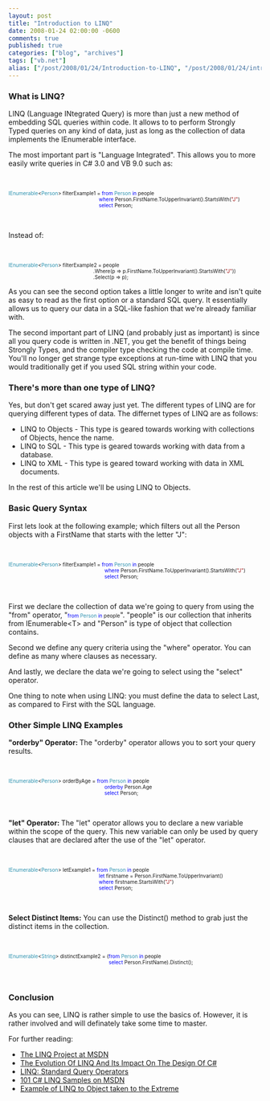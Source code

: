 ```yaml
---
layout: post
title: "Introduction to LINQ"
date: 2008-01-24 02:00:00 -0600
comments: true
published: true
categories: ["blog", "archives"]
tags: ["vb.net"]
alias: ["/post/2008/01/24/Introduction-to-LINQ", "/post/2008/01/24/introduction-to-linq"]
---
```

<!-- more -->
<h3>What is LINQ?</h3>
<p>LINQ (Language INtegrated Query) is more than just a new method of embedding SQL queries within code. It allows to to perform Strongly Typed&nbsp;queries on any kind of data, just as long as the collection of data implements the IEnumerable interface.</p>
<p>The most important part is "Language Integrated". This allows you to more easily write queries in C# 3.0 and VB 9.0 such as:</p>
<p>&nbsp;</p>
<p><span style="color: #2b91af; font-size: x-small;">IEnumerable</span><span style="font-size: x-small;">&lt;</span><span style="color: #2b91af; font-size: x-small;">Person</span><span style="font-size: x-small;">&gt; filterExample1 = </span><span style="color: #0000ff; font-size: x-small;">from</span><span style="font-size: x-small;"> </span><span style="color: #2b91af; font-size: x-small;">Person</span><span style="font-size: x-small;"> </span><span style="color: #0000ff; font-size: x-small;">in</span><span style="font-size: x-small;"> people<br />&nbsp;&nbsp;&nbsp;&nbsp;&nbsp;&nbsp;&nbsp;&nbsp;&nbsp;&nbsp;&nbsp;&nbsp;&nbsp;&nbsp;&nbsp;&nbsp;&nbsp;&nbsp;&nbsp;&nbsp;&nbsp;&nbsp;&nbsp;&nbsp;&nbsp;&nbsp;&nbsp;&nbsp;&nbsp;&nbsp;&nbsp;&nbsp;&nbsp;&nbsp;&nbsp;&nbsp;&nbsp;&nbsp;&nbsp;&nbsp;&nbsp;&nbsp;&nbsp;&nbsp;&nbsp;&nbsp;&nbsp;&nbsp;&nbsp;&nbsp;&nbsp;&nbsp;&nbsp;&nbsp;&nbsp;&nbsp;&nbsp;&nbsp;&nbsp;&nbsp;&nbsp;&nbsp;&nbsp; </span><span style="color: #0000ff; font-size: x-small;">where</span><span style="font-size: x-small;"> Person.FirstName.ToUpperInvariant().StartsWith(</span><span style="color: #a31515; font-size: x-small;">"J"</span><span style="font-size: x-small;">)<br /></span><span style="color: #0000ff; font-size: x-small;">&nbsp;&nbsp;&nbsp;&nbsp;&nbsp;&nbsp;&nbsp;&nbsp;&nbsp;&nbsp;&nbsp;&nbsp;&nbsp;&nbsp;&nbsp;&nbsp;&nbsp;&nbsp;&nbsp;&nbsp;&nbsp;&nbsp;&nbsp;&nbsp;&nbsp;&nbsp;&nbsp;&nbsp;&nbsp;&nbsp;&nbsp;&nbsp;&nbsp;&nbsp;&nbsp;&nbsp;&nbsp;&nbsp;&nbsp;&nbsp;&nbsp;&nbsp;&nbsp;&nbsp;&nbsp;&nbsp;&nbsp;&nbsp;&nbsp;&nbsp;&nbsp;&nbsp;&nbsp;&nbsp;&nbsp;&nbsp;&nbsp;&nbsp;&nbsp;&nbsp;&nbsp;&nbsp;&nbsp; select</span><span style="font-size: x-small;"> Person;</span></p>
<p>&nbsp;</p>
<p>Instead of:</p>
<p>&nbsp;</p>
<p><span style="color: #2b91af; font-size: x-small;">IEnumerable</span><span style="font-size: x-small;">&lt;</span><span style="color: #2b91af; font-size: x-small;">Person</span><span style="font-size: x-small;">&gt; filterExample2 = people<br />&nbsp;&nbsp;&nbsp;&nbsp;&nbsp;&nbsp;&nbsp;&nbsp;&nbsp;&nbsp;&nbsp;&nbsp;&nbsp;&nbsp;&nbsp;&nbsp;&nbsp;&nbsp;&nbsp;&nbsp;&nbsp;&nbsp;&nbsp;&nbsp;&nbsp;&nbsp;&nbsp;&nbsp;&nbsp;&nbsp;&nbsp;&nbsp;&nbsp;&nbsp;&nbsp;&nbsp;&nbsp;&nbsp;&nbsp;&nbsp;&nbsp;&nbsp;&nbsp;&nbsp;&nbsp;&nbsp;&nbsp;&nbsp;&nbsp;&nbsp;&nbsp;&nbsp;&nbsp;&nbsp;&nbsp;&nbsp;&nbsp;&nbsp;&nbsp; .Where(p =&gt; p.FirstName.ToUpperInvariant().StartsWith(</span><span style="color: #a31515; font-size: x-small;">"J"</span><span style="font-size: x-small;">))<br />&nbsp;&nbsp;&nbsp;&nbsp;&nbsp;&nbsp;&nbsp;&nbsp;&nbsp;&nbsp;&nbsp;&nbsp;&nbsp;&nbsp;&nbsp;&nbsp;&nbsp;&nbsp;&nbsp;&nbsp;&nbsp;&nbsp;&nbsp;&nbsp;&nbsp;&nbsp;&nbsp;&nbsp;&nbsp;&nbsp;&nbsp;&nbsp;&nbsp;&nbsp;&nbsp;&nbsp;&nbsp;&nbsp;&nbsp;&nbsp;&nbsp;&nbsp;&nbsp;&nbsp;&nbsp;&nbsp;&nbsp;&nbsp;&nbsp;&nbsp;&nbsp;&nbsp;&nbsp;&nbsp;&nbsp;&nbsp;&nbsp;&nbsp;&nbsp; .Select(p =&gt; p);</span></p>
<p>As you can see the second option takes a little longer to write and isn't quite as easy to read as the first option or a standard SQL query. It essentially allows us to query our data in a SQL-like fashion that we're already familiar with.</p>
<p>The second important part of LINQ (and probably just as important) is since all you query code is written in .NET, you get the benefit of things being Strongly Types, and the compiler type checking the code at compile time. You'll no longer get strange type exceptions at run-time with LINQ that you would traditionally get if you used SQL string within your code.</p>
<h3>There's more than one type of LINQ?</h3>
<p>Yes, but don't get scared away just yet. The different types of LINQ are for querying different types of data. The differnet types of LINQ are as follows:</p>
<ul>
<li>LINQ to Objects - This type is geared towards working with collections of Objects, hence the name. </li>
<li>LINQ to SQL - This type is geared towards working with data from a database. </li>
<li>LINQ to XML - This type is geared toward working with data in XML documents.</li>
</ul>
<p>In the rest of this article we'll be using LINQ to Objects.</p>
<h3>Basic Query Syntax</h3>
<p>First lets look at the following example; which filters out all the Person objects with a FirstName that starts with the letter "J":</p>
<p>&nbsp;</p>
<p><span style="color: #2b91af; font-size: x-small;">IEnumerable</span><span style="font-size: x-small;">&lt;</span><span style="color: #2b91af; font-size: x-small;">Person</span><span style="font-size: x-small;">&gt; filterExample1 = </span><span style="color: #0000ff; font-size: x-small;">from</span><span style="font-size: x-small;"> </span><span style="color: #2b91af; font-size: x-small;">Person</span><span style="font-size: x-small;"> </span><span style="color: #0000ff; font-size: x-small;">in</span><span style="font-size: x-small;"> people<br />&nbsp;&nbsp;&nbsp;&nbsp;&nbsp;&nbsp;&nbsp;&nbsp;&nbsp;&nbsp;&nbsp;&nbsp;&nbsp;&nbsp;&nbsp;&nbsp;&nbsp;&nbsp;&nbsp;&nbsp;&nbsp;&nbsp;&nbsp;&nbsp;&nbsp;&nbsp;&nbsp;&nbsp;&nbsp;&nbsp;&nbsp;&nbsp;&nbsp;&nbsp;&nbsp;&nbsp;&nbsp;&nbsp;&nbsp;&nbsp;&nbsp;&nbsp;&nbsp;&nbsp;&nbsp;&nbsp;&nbsp;&nbsp;&nbsp;&nbsp;&nbsp;&nbsp;&nbsp;&nbsp;&nbsp;&nbsp;&nbsp;&nbsp;&nbsp;&nbsp;&nbsp;&nbsp;&nbsp;&nbsp;&nbsp;&nbsp;&nbsp; </span><span style="color: #0000ff; font-size: x-small;">where</span><span style="font-size: x-small;"> Person.FirstName.ToUpperInvariant().StartsWith(</span><span style="color: #a31515; font-size: x-small;">"J"</span><span style="font-size: x-small;">)<br /></span><span style="color: #0000ff; font-size: x-small;">&nbsp;&nbsp;&nbsp;&nbsp;&nbsp;&nbsp;&nbsp;&nbsp;&nbsp;&nbsp;&nbsp;&nbsp;&nbsp;&nbsp;&nbsp;&nbsp;&nbsp;&nbsp;&nbsp;&nbsp;&nbsp;&nbsp;&nbsp;&nbsp;&nbsp;&nbsp;&nbsp;&nbsp;&nbsp;&nbsp;&nbsp;&nbsp;&nbsp;&nbsp;&nbsp;&nbsp;&nbsp;&nbsp;&nbsp;&nbsp;&nbsp;&nbsp;&nbsp;&nbsp;&nbsp;&nbsp;&nbsp;&nbsp;&nbsp;&nbsp;&nbsp;&nbsp;&nbsp;&nbsp;&nbsp;&nbsp;&nbsp;&nbsp;&nbsp;&nbsp;&nbsp;&nbsp;&nbsp;&nbsp;&nbsp;&nbsp;&nbsp; select</span><span style="font-size: x-small;"> Person;</span></p>
<p>&nbsp;</p>
<p>First we declare the collection of data we're going to query from using the "from" operator, "<span style="font-size: x-small;"><span style="color: #0000ff;">from</span> <span style="color: #2b91af;">Person</span> <span style="color: #0000ff;">in</span> people</span>". "people" is our collection that inherits from IEnumerable&lt;T&gt; and "Person" is type of object that collection contains.</p>
<p>Second we define any query criteria using the&nbsp;"where" operator. You can define as many where clauses as necessary.</p>
<p>And lastly, we declare the data we're going to select using the "select" operator.</p>
<p>One thing to note when using&nbsp;LINQ: you must define the data to select Last, as compared to First with the&nbsp;SQL language.</p>
<h3>Other Simple LINQ Examples</h3>
<p><strong>"orderby" Operator:&nbsp;</strong>The "orderby" operator allows you to sort your query results.</p>
<p>&nbsp;</p>
<p><span style="color: #2b91af; font-size: x-small;">IEnumerable</span><span style="font-size: x-small;">&lt;</span><span style="color: #2b91af; font-size: x-small;">Person</span><span style="font-size: x-small;">&gt; orderByAge = </span><span style="color: #0000ff; font-size: x-small;">from</span><span style="font-size: x-small;"> </span><span style="color: #2b91af; font-size: x-small;">Person</span><span style="font-size: x-small;"> </span><span style="color: #0000ff; font-size: x-small;">in</span><span style="font-size: x-small;"> people<br /></span><span style="color: #0000ff; font-size: x-small;">&nbsp;&nbsp;&nbsp;&nbsp;&nbsp;&nbsp;&nbsp;&nbsp;&nbsp;&nbsp;&nbsp;&nbsp;&nbsp;&nbsp;&nbsp;&nbsp;&nbsp;&nbsp;&nbsp;&nbsp;&nbsp;&nbsp;&nbsp;&nbsp;&nbsp;&nbsp;&nbsp;&nbsp;&nbsp;&nbsp;&nbsp;&nbsp;&nbsp;&nbsp;&nbsp;&nbsp;&nbsp;&nbsp;&nbsp;&nbsp;&nbsp;&nbsp;&nbsp;&nbsp;&nbsp;&nbsp;&nbsp;&nbsp;&nbsp;&nbsp;&nbsp;&nbsp;&nbsp;&nbsp;&nbsp;&nbsp;&nbsp;&nbsp;&nbsp;&nbsp;&nbsp;&nbsp;&nbsp;&nbsp;&nbsp;&nbsp;&nbsp; orderby</span><span style="font-size: x-small;"> Person.Age<br /></span><span style="color: #0000ff; font-size: x-small;">&nbsp;&nbsp;&nbsp;&nbsp;&nbsp;&nbsp;&nbsp;&nbsp;&nbsp;&nbsp;&nbsp;&nbsp;&nbsp;&nbsp;&nbsp;&nbsp;&nbsp;&nbsp;&nbsp;&nbsp;&nbsp;&nbsp;&nbsp;&nbsp;&nbsp;&nbsp;&nbsp;&nbsp;&nbsp;&nbsp;&nbsp;&nbsp;&nbsp;&nbsp;&nbsp;&nbsp;&nbsp;&nbsp;&nbsp;&nbsp;&nbsp;&nbsp;&nbsp;&nbsp;&nbsp;&nbsp;&nbsp;&nbsp;&nbsp;&nbsp;&nbsp;&nbsp;&nbsp;&nbsp;&nbsp;&nbsp;&nbsp;&nbsp;&nbsp;&nbsp;&nbsp;&nbsp;&nbsp;&nbsp;&nbsp;&nbsp;&nbsp; select</span><span style="font-size: x-small;"> Person;</span></p>
<p>&nbsp;</p>
<p><strong>"let" Operator: </strong>The "let" operator allows you to declare a new variable within the scope of the query. This new variable can only be used by query clauses that are declared after the use of the "let" operator.</p>
<p>&nbsp;</p>
<p><span style="color: #2b91af; font-size: x-small;">IEnumerable</span><span style="font-size: x-small;">&lt;</span><span style="color: #2b91af; font-size: x-small;">Person</span><span style="font-size: x-small;">&gt; letExample1 = </span><span style="color: #0000ff; font-size: x-small;">from</span><span style="font-size: x-small;"> </span><span style="color: #2b91af; font-size: x-small;">Person</span><span style="font-size: x-small;"> </span><span style="color: #0000ff; font-size: x-small;">in</span><span style="font-size: x-small;"> people<br />&nbsp;&nbsp;&nbsp;&nbsp;&nbsp;&nbsp;&nbsp;&nbsp;&nbsp;&nbsp;&nbsp;&nbsp;&nbsp;&nbsp;&nbsp;&nbsp;&nbsp;&nbsp;&nbsp;&nbsp;&nbsp;&nbsp;&nbsp;&nbsp;&nbsp;&nbsp;&nbsp;&nbsp;&nbsp;&nbsp;&nbsp;&nbsp;&nbsp;&nbsp;&nbsp;&nbsp;&nbsp;&nbsp;&nbsp;&nbsp;&nbsp;&nbsp;&nbsp;&nbsp;&nbsp;&nbsp;&nbsp;&nbsp;&nbsp;&nbsp;&nbsp;&nbsp;&nbsp;&nbsp;&nbsp;&nbsp;&nbsp;&nbsp;&nbsp;&nbsp;&nbsp;&nbsp;&nbsp; </span><span style="color: #0000ff; font-size: x-small;">let</span><span style="font-size: x-small;"> firstname = Person.FirstName.ToUpperInvariant()<br /></span><span style="color: #0000ff; font-size: x-small;"><span style="color: #000000;">&nbsp;&nbsp;&nbsp;&nbsp;&nbsp;&nbsp;&nbsp;&nbsp;&nbsp;&nbsp;&nbsp;&nbsp;&nbsp;&nbsp;&nbsp;&nbsp;&nbsp;&nbsp;&nbsp;&nbsp;&nbsp;&nbsp;&nbsp;&nbsp;&nbsp;&nbsp;&nbsp;&nbsp;&nbsp;&nbsp;&nbsp;&nbsp;&nbsp;&nbsp;&nbsp;&nbsp;&nbsp;&nbsp;&nbsp;&nbsp;&nbsp;&nbsp;&nbsp;&nbsp;&nbsp;&nbsp;&nbsp;&nbsp;&nbsp;&nbsp;&nbsp;&nbsp;&nbsp;&nbsp;&nbsp;&nbsp;&nbsp;&nbsp;&nbsp;&nbsp;&nbsp;&nbsp;&nbsp; </span>where</span><span style="font-size: x-small;"> firstname.StartsWith(</span><span style="color: #a31515; font-size: x-small;">"J"</span><span style="font-size: x-small;">)<br /></span><span style="color: #0000ff; font-size: x-small;"><span style="color: #000000;">&nbsp;&nbsp;&nbsp;&nbsp;&nbsp;&nbsp;&nbsp;&nbsp;&nbsp;&nbsp;&nbsp;&nbsp;&nbsp;&nbsp;&nbsp;&nbsp;&nbsp;&nbsp;&nbsp;&nbsp;&nbsp;&nbsp;&nbsp;&nbsp;&nbsp;&nbsp;&nbsp;&nbsp;&nbsp;&nbsp;&nbsp;&nbsp;&nbsp;&nbsp;&nbsp;&nbsp;&nbsp;&nbsp;&nbsp;&nbsp;&nbsp;&nbsp;&nbsp;&nbsp;&nbsp;&nbsp;&nbsp;&nbsp;&nbsp;&nbsp;&nbsp;&nbsp;&nbsp;&nbsp;&nbsp;&nbsp;&nbsp;&nbsp;&nbsp;&nbsp;&nbsp;&nbsp;&nbsp; </span>select</span><span style="font-size: x-small;"> Person;</span></p>
<p>&nbsp;</p>
<p><strong>Select Distinct Items:</strong> You can use the Distinct() method to grab just the distinct items in the collection.</p>
<p>&nbsp;</p>
<p><span style="color: #2b91af; font-size: x-small;">IEnumerable</span><span style="font-size: x-small;">&lt;</span><span style="color: #2b91af; font-size: x-small;">String</span><span style="font-size: x-small;">&gt; distinctExample2 = (</span><span style="color: #0000ff; font-size: x-small;">from</span><span style="font-size: x-small;"> </span><span style="color: #2b91af; font-size: x-small;">Person</span><span style="font-size: x-small;"> </span><span style="color: #0000ff; font-size: x-small;">in</span><span style="font-size: x-small;"> people<br />&nbsp;&nbsp;&nbsp;&nbsp;&nbsp;&nbsp;&nbsp;&nbsp;&nbsp;&nbsp;&nbsp;&nbsp;&nbsp;&nbsp;&nbsp;&nbsp;&nbsp;&nbsp;&nbsp;&nbsp;&nbsp;&nbsp;&nbsp;&nbsp;&nbsp;&nbsp;&nbsp;&nbsp;&nbsp;&nbsp;&nbsp;&nbsp;&nbsp;&nbsp;&nbsp;&nbsp;&nbsp;&nbsp;&nbsp;&nbsp;&nbsp;&nbsp;&nbsp;&nbsp;&nbsp;&nbsp;&nbsp;&nbsp;&nbsp;&nbsp;&nbsp;&nbsp;&nbsp;&nbsp;&nbsp;&nbsp;&nbsp;&nbsp;&nbsp;&nbsp;&nbsp;&nbsp;&nbsp;&nbsp;&nbsp;&nbsp;&nbsp;&nbsp;&nbsp;&nbsp; </span><span style="color: #0000ff; font-size: x-small;">select</span><span style="font-size: x-small;"> Person.FirstName).Distinct();</span></p>
<p>&nbsp;</p>
<h3>Conclusion</h3>
<p>As you can see, LINQ is rather simple to use the basics of. However, it is rather involved and will definately take some time to master.</p>
<p>For further reading:</p>
<ul>
<li><a href="http://msdn2.microsoft.com/en-us/netframework/aa904594.aspx">The LINQ Project at MSDN</a> </li>
<li><a href="http://msdn.microsoft.com/msdnmag/issues/07/06/CSharp30/">The Evolution Of LINQ And Its Impact On The Design Of C#</a> </li>
<li><a href="http://download.microsoft.com/download/5/8/6/5868081c-68aa-40de-9a45-a3803d8134b8/standard_query_operators.doc">LINQ: Standard Query Operators</a> </li>
<li><a href="http://msdn2.microsoft.com/en-us/vcsharp/aa336746.aspx">101 C# LINQ Samples on MSDN</a> </li>
<li><a href="http://blogs.msdn.com/lukeh/archive/2007/10/01/taking-linq-to-objects-to-extremes-a-fully-linqified-raytracer.aspx">Example of LINQ to Object taken to the Extreme</a></li>
</ul>
